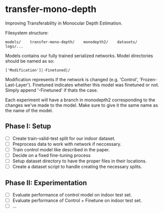 # transfer-mono-depth
Improving Transferability in Monocular Depth Estimation.



Filesystem structure:

```models/    transfer-mono-depth/    monodepth2/    datasets/    logs/...```

Models contains our fully trained serialized networks. Model directories should be named as so:

```['Modification']|-Finetuned|/```

Modification represents if the network is changed (e.g. 'Control', 'Frozen-Last-Layer').
Finetuned indicates whether this model was finetuned or not. Simply append '-Finetuned' if thats the case.

Each experiment will have a branch in monodepth2 corresponding to the changes we've made to the model. Make sure to give it the same name as the name of the model.


## Phase I: Setup

- [ ] Create train-valid-test split for our indoor dataset.
- [ ] Preprocess data to work with network if neccessary.
- [ ] Train control model like described in the paper.
- [ ] Decide on a fixed fine-tuning process
- [ ] Setup dataset directory to have the proper files in their locations.
- [ ] Create a dataset script to handle creating the necessary splits.

## Phase II: Experimentation

- [ ] Evaluate performance of control model on indoor test set.
- [ ] Evaluate performance of Control + Finetune on indoor test set.
- [ ] ...